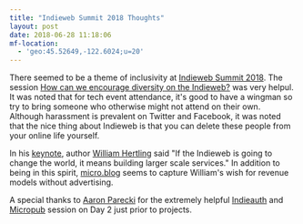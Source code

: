```yaml
---
title: "Indieweb Summit 2018 Thoughts"
layout: post
date: 2018-06-28 11:18:06
mf-location:
  - 'geo:45.52649,-122.6024;u=20'
---
```

There seemed to be a theme of inclusivity at [Indieweb Summit 2018](https://2018.indieweb.org).  The session [How can we encourage diversity on the Indieweb?](https://indieweb.org/2018/changetheratio) was very helpul.  It was noted that for tech event attendance, it's good to have a wingman so try to bring someone who otherwise might not attend on their own.  Although harassment is prevalent on Twitter and Facebook, it was noted that the nice thing about Indieweb is that you can delete these people from your online life yourself.  

In his [keynote](https://www.youtube.com/watch?v=k4a3rm_dagw&t=1h06m00s), author [William Hertling](http://www.williamhertling.com) said "If the Indieweb is going to change the world, it means building larger scale services."  In addition to being in this spirit, [micro.blog](https://micro.blog) seems to capture William's wish for revenue models without advertising.

A special thanks to [Aaron Parecki](https://aaronparecki.com/) for the extremely helpful [Indieauth](https://indieauth.net/) and [Micropub](https://micropub.rocks/) session on Day 2 just prior to projects.
